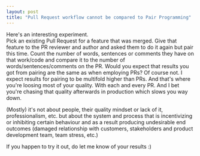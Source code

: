 ```yaml
---
layout: post
title: "Pull Request workflow cannot be compared to Pair Programming"
---
```


Here's an interesting experiment.  
Pick an existing Pull Request for a feature that was merged. Give that feature to the PR reviewer and author and asked them to do it again but pair this time.
Count the number of words, sentences or comments they have on that work/code and compare it to the number of words/sentences/comments on the PR.
Would you expect that results you got from pairing are the same as when employing PRs?
Of course not. I expect results for pairing to be multifold higher than PRs. 
And that's where you're loosing most of your quality. With each and every PR. And I bet you're chasing that quality afterwards in production which slows you way down.  

(Mostly) it's not about people, their quality mindset or lack of it, professionalism, etc. but about the system and process that is incentivizing or inhibiting certain behaviour and as a result producing undesirable end outcomes (damaged relationship with customers, stakeholders and product development team, team stress, etc.)

If you happen to try it out, do let me know of your results :)
